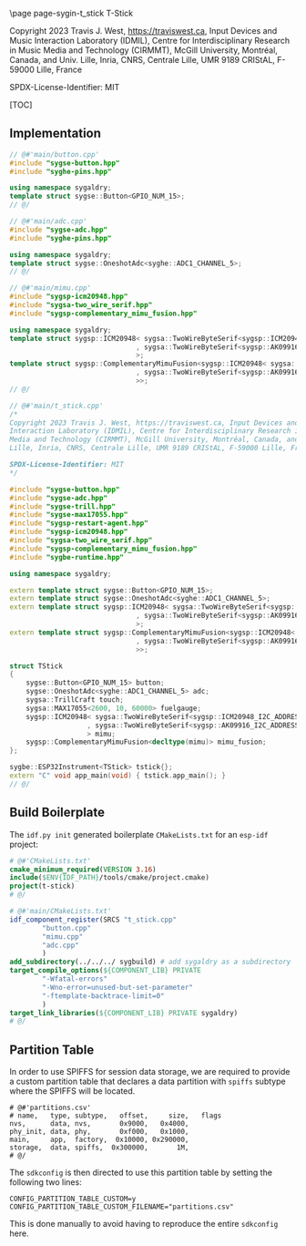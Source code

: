 \page page-sygin-t_stick T-Stick

Copyright 2023 Travis J. West, https://traviswest.ca, Input Devices and Music
Interaction Laboratory (IDMIL), Centre for Interdisciplinary Research in Music
Media and Technology (CIRMMT), McGill University, Montréal, Canada, and Univ.
Lille, Inria, CNRS, Centrale Lille, UMR 9189 CRIStAL, F-59000 Lille, France

SPDX-License-Identifier: MIT

[TOC]

## Implementation

```cpp
// @#'main/button.cpp'
#include "sygse-button.hpp"
#include "syghe-pins.hpp"

using namespace sygaldry;
template struct sygse::Button<GPIO_NUM_15>;
// @/
```

```cpp
// @#'main/adc.cpp'
#include "sygse-adc.hpp"
#include "syghe-pins.hpp"

using namespace sygaldry;
template struct sygse::OneshotAdc<syghe::ADC1_CHANNEL_5>;
// @/
```

```cpp
// @#'main/mimu.cpp'
#include "sygsp-icm20948.hpp"
#include "sygsa-two_wire_serif.hpp"
#include "sygsp-complementary_mimu_fusion.hpp"

using namespace sygaldry;
template struct sygsp::ICM20948< sygsa::TwoWireByteSerif<sygsp::ICM20948_I2C_ADDRESS_1>
                               , sygsa::TwoWireByteSerif<sygsp::AK09916_I2C_ADDRESS>
                               >;
template struct sygsp::ComplementaryMimuFusion<sygsp::ICM20948< sygsa::TwoWireByteSerif<sygsp::ICM20948_I2C_ADDRESS_1>
                               , sygsa::TwoWireByteSerif<sygsp::AK09916_I2C_ADDRESS>
                               >>;
// @/
```

```cpp
// @#'main/t_stick.cpp'
/*
Copyright 2023 Travis J. West, https://traviswest.ca, Input Devices and Music
Interaction Laboratory (IDMIL), Centre for Interdisciplinary Research in Music
Media and Technology (CIRMMT), McGill University, Montréal, Canada, and Univ.
Lille, Inria, CNRS, Centrale Lille, UMR 9189 CRIStAL, F-59000 Lille, France

SPDX-License-Identifier: MIT
*/

#include "sygse-button.hpp"
#include "sygse-adc.hpp"
#include "sygse-trill.hpp"
#include "sygse-max17055.hpp"
#include "sygsp-restart-agent.hpp"
#include "sygsp-icm20948.hpp"
#include "sygsa-two_wire_serif.hpp"
#include "sygsp-complementary_mimu_fusion.hpp"
#include "sygbe-runtime.hpp"

using namespace sygaldry;

extern template struct sygse::Button<GPIO_NUM_15>;
extern template struct sygse::OneshotAdc<syghe::ADC1_CHANNEL_5>;
extern template struct sygsp::ICM20948< sygsa::TwoWireByteSerif<sygsp::ICM20948_I2C_ADDRESS_1>
                               , sygsa::TwoWireByteSerif<sygsp::AK09916_I2C_ADDRESS>
                               >;
extern template struct sygsp::ComplementaryMimuFusion<sygsp::ICM20948< sygsa::TwoWireByteSerif<sygsp::ICM20948_I2C_ADDRESS_1>
                               , sygsa::TwoWireByteSerif<sygsp::AK09916_I2C_ADDRESS>
                               >>;

struct TStick
{
    sygse::Button<GPIO_NUM_15> button;
    sygse::OneshotAdc<syghe::ADC1_CHANNEL_5> adc;
    sygsa::TrillCraft touch;
    sygsa::MAX17055<2600, 10, 60000> fuelgauge;
    sygsp::ICM20948< sygsa::TwoWireByteSerif<sygsp::ICM20948_I2C_ADDRESS_1>
                   , sygsa::TwoWireByteSerif<sygsp::AK09916_I2C_ADDRESS>
                   > mimu;
    sygsp::ComplementaryMimuFusion<decltype(mimu)> mimu_fusion;
};

sygbe::ESP32Instrument<TStick> tstick{};
extern "C" void app_main(void) { tstick.app_main(); }
// @/
```

## Build Boilerplate

The `idf.py init` generated boilerplate `CMakeLists.txt` for an `esp-idf` project:

```cmake
# @#'CMakeLists.txt'
cmake_minimum_required(VERSION 3.16)
include($ENV{IDF_PATH}/tools/cmake/project.cmake)
project(t-stick)
# @/
```

```cmake
# @#'main/CMakeLists.txt'
idf_component_register(SRCS "t_stick.cpp"
        "button.cpp"
        "mimu.cpp"
        "adc.cpp"
        )
add_subdirectory(../../../ sygbuild) # add sygaldry as a subdirectory
target_compile_options(${COMPONENT_LIB} PRIVATE
        "-Wfatal-errors"
        "-Wno-error=unused-but-set-parameter"
        "-ftemplate-backtrace-limit=0"
        )
target_link_libraries(${COMPONENT_LIB} PRIVATE sygaldry)
# @/
```

## Partition Table

In order to use SPIFFS for session data storage, we are required
to provide a custom partition table that declares a data partition with
`spiffs` subtype where the SPIFFS will be located.

```csv
# @#'partitions.csv'
# name,   type, subtype,   offset,     size,   flags
nvs,      data, nvs,       0x9000,   0x4000,
phy_init, data, phy,       0xf000,   0x1000,
main,     app,  factory,  0x10000, 0x290000,
storage,  data, spiffs,  0x300000,       1M,
# @/
```

The `sdkconfig` is then directed to use this partition table by setting
the following two lines:

```
CONFIG_PARTITION_TABLE_CUSTOM=y
CONFIG_PARTITION_TABLE_CUSTOM_FILENAME="partitions.csv"
```

This is done manually to avoid having to reproduce the entire `sdkconfig` here.
